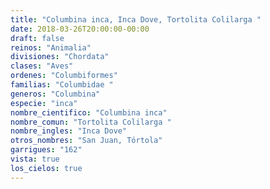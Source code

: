 ```yaml
---
title: "Columbina inca, Inca Dove, Tortolita Colilarga "
date: 2018-03-26T20:00:00-00:00
draft: false
reinos: "Animalia"
divisiones: "Chordata"
clases: "Aves"
ordenes: "Columbiformes"
familias: "Columbidae "
generos: "Columbina"
especie: "inca"
nombre_cientifico: "Columbina inca"
nombre_comun: "Tortolita Colilarga "
nombre_ingles: "Inca Dove"
otros_nombres: "San Juan, Tórtola"
garrigues: "162"
vista: true
los_cielos: true
---
```

